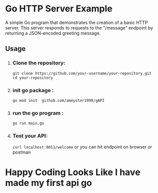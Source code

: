 # Go HTTP Server Example

A simple Go program that demonstrates the creation of a basic HTTP server. This server responds to requests to the "/message" endpoint by returning a JSON-encoded greeting message.

## Usage

1. ### Clone the repository:

   ```
   git clone https://github.com/your-username/your-repository.git
   cd your-repository

   ```
2. ### init go package :
   ``
    go mod init  github.com/ameyster1999/gAPI
   ``
3. ### run the go program :
   ``
    go run main.go
   ``
4. ### Test your API:
    ``
     curl localhost:8011/welcome
    ``
    or you can hit endpoint on  browser or postman 


# Happy Coding Looks Like I have made my first api go 










